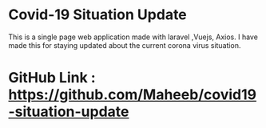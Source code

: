 # Covid-19 Situation Update

This is a single page web application made with laravel ,Vuejs, Axios. I have made this for staying updated about the current corona virus situation. 

# GitHub Link : https://github.com/Maheeb/covid19-situation-update

